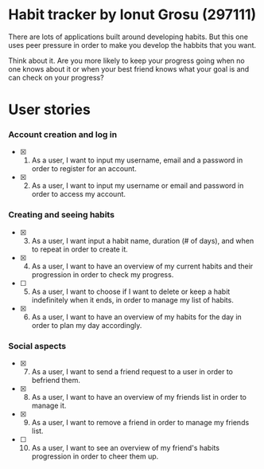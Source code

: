 # Habit tracker by Ionut Grosu (297111)

There are lots of applications built around developing habits. But this one uses peer pressure in order to make you develop the habbits that you want.  
  
Think about it. Are you more likely to keep your progress going when no one knows about it or when your best friend knows what your goal is and can check on your progress?
# User stories

### Account creation and log in

- [x] 1. As a user, I want to input my username, email and a password in order to register for an account.
- [x] 2. As a user, I want to input my username or email and password in order to access my account.


### Creating and seeing habits

- [x] 3. As a user, I want input a habit name, duration (# of days), and when to repeat in order to create it.
- [x] 4. As a user, I want to have an overview of my current habits and their progression in order to check my progress.
- [ ] 5. As a user, I want to choose if I want to delete or keep a habit indefinitely when it ends, in order to manage my list of habits.
- [x] 6. As a user, I want to have an overview of my habits for the day in order to plan my day accordingly.

### Social aspects

- [x] 7. As a user, I want to send a friend request to a user in order to befriend them.
- [x] 8. As a user, I want to have an overview of my friends list in order to manage it.
- [x] 9. As a user, I want to remove a friend in order to manage my friends list.
- [ ] 10. As a user, I want to see an overview of my friend's habits progression in order to cheer them up.
